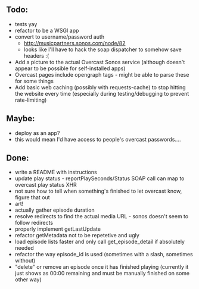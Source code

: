 ## **Todo:**

- tests yay
- refactor to be a WSGI app
- convert to username/password auth
	- http://musicpartners.sonos.com/node/82
	- looks like I'll have to hack the soap dispatcher to somehow save headers :(
- Add a picture to the actual Overcast Sonos service (although doesn't appear to be possible for self-installed apps)
- Overcast pages include opengraph tags - might be able to parse these for some things
- Add basic web caching (possibly with requests-cache) to stop hitting the website every time (especially during testing/debugging to prevent rate-limiting)

## Maybe:
- deploy as an app?
- this would mean I'd have access to people's overcast passwords....

## Done:
- write a README with instructions
- update play status - reportPlaySeconds/Status SOAP call can map to overcast play status XHR
- not sure how to tell when something's finished to let overcast know, figure that out
- art!
- actually gather episode duration
- resolve redirects to find the actual media URL - sonos doesn't seem to follow redirects
- properly implement getLastUpdate
- refactor getMetadata not to be repetetive and ugly
- load episode lists faster and only call get_episode_detail if absolutely needed
- refactor the way episode_id is used (sometimes with a slash, sometimes without)
- "delete" or remove an episode once it has finished playing (currently it just shows as 00:00 remaining and must be manually finished on some other way)

